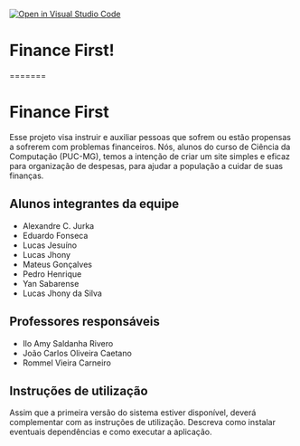 [![Open in Visual Studio Code](https://classroom.github.com/assets/open-in-vscode-c66648af7eb3fe8bc4f294546bfd86ef473780cde1dea487d3c4ff354943c9ae.svg)](https://classroom.github.com/online_ide?assignment_repo_id=8477453&assignment_repo_type=AssignmentRepo)
# Finance First!
=======
# Finance First

Esse projeto visa instruir e auxiliar pessoas que sofrem ou estão propensas a sofrerem com problemas financeiros. Nós, alunos do curso de Ciência da Computação (PUC-MG), temos a intenção de criar um site simples e eficaz para organização de despesas, para ajudar a população a cuidar de suas finanças.


## Alunos integrantes da equipe

* Alexandre C. Jurka
* Eduardo Fonseca
* Lucas Jesuíno
* Lucas Jhony
* Mateus Gonçalves
* Pedro Henrique
* Yan Sabarense 
* Lucas Jhony da Silva

## Professores responsáveis

* Ilo Amy Saldanha Rivero
* João Carlos Oliveira Caetano
* Rommel Vieira Carneiro

## Instruções de utilização

Assim que a primeira versão do sistema estiver disponível, deverá complementar com as instruções de utilização. Descreva como instalar eventuais dependências e como executar a aplicação.
